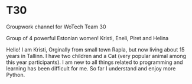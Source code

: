 # T30
Groupwork channel for WoTech Team 30

Group of 4 powerful Estonian women!
Kristi, Eneli, Piret and Helina

Hello! I am Kristi, Orginally from small town Rapla, but now living about 15 years in Tallinn. I have two children and a Cat (very popular animal among this year participants). I am new to all things related to programming and learning has been difficult for me. So far I understand and enjoy more Python. 
